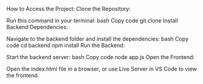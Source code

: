 How to Access the Project:
Clone the Repository:

Run this command in your terminal:
bash
Copy code
git clone <repository-url>
Install Backend Dependencies:

Navigate to the backend folder and install the dependencies:
bash
Copy code
cd backend
npm install
Run the Backend:

Start the backend server:
bash
Copy code
node app.js
Open the Frontend:

Open the index.html file in a browser, or use Live Server in VS Code to view the frontend.
